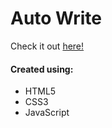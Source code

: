 # Auto Write
Check it out [here!](https://ianbrdeguzman.github.io/autowrite/)
#### Created using:
* HTML5
* CSS3
* JavaScript